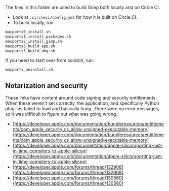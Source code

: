 The files in this folder are used to build Gimp both locally and on
Circle CI.

- Look at `.circleci/config.yml` for how it is built on 
Circle CI.
- To build locally, run

```sh
macports0_install.sh
macports1_install_packages.sh
macports2_install_gimp.sh
macports3_build_app.sh
macports3_build_dmg.sh
```

If you need to start over from scratch, run:

```sh
macports_uninstall.sh
```

## Notarization and security ##

These links have content around code signing and security entitlements.
When these weren't set correctly, the application, and specifically
Python plug-ins failed to load and basically hung. There were no error
messages, so it was difficult to figure out what was going wrong.

- [https://developer.apple.com/documentation/bundleresources/entitlements/com_apple_security_cs_allow-unsigned-executable-memory](https://developer.apple.com/documentation/bundleresources/entitlements/com_apple_security_cs_allow-unsigned-executable-memory)
- [https://developer.apple.com/documentation/apple-silicon/porting-just-in-time-compilers-to-apple-silicon](https://developer.apple.com/documentation/apple-silicon/porting-just-in-time-compilers-to-apple-silicon)
- [https://developer.apple.com/forums/thread/132908](https://developer.apple.com/forums/thread/132908)
- [https://developer.apple.com/forums/thread/130560](https://developer.apple.com/forums/thread/130560)
